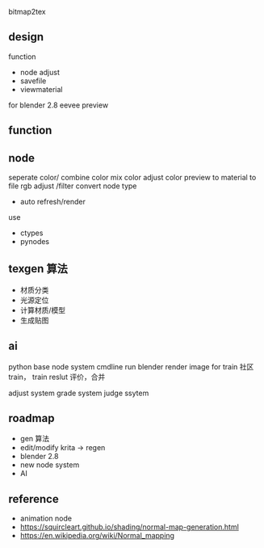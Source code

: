 bitmap2tex

## design
function
- node adjust
- savefile
- viewmaterial


for blender 2.8
eevee preview

## function

## node
seperate color/ combine color
mix color
adjust color
preview 
to material
to file
rgb adjust /filter
convert node type
- auto refresh/render

use 
- ctypes
- pynodes

## texgen 算法
- 材质分类
- 光源定位
- 计算材质/模型
- 生成贴图

## ai
python
base node system
cmdline run
blender render image for train
社区 train， train reslut 评价，合并 


adjust system
grade system
judge ssytem


## roadmap
- gen 算法
- edit/modify krita -> regen
- blender 2.8
- new node system
- AI

## reference
- animation node
- https://squircleart.github.io/shading/normal-map-generation.html
- https://en.wikipedia.org/wiki/Normal_mapping